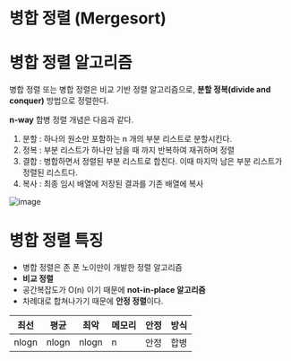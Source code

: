 병합 정렬 (Mergesort)
=====================

# 병합 정렬 알고리즘

병합 정렬 또는 병합 정렬은 비교 기반 정렬 알고리즘으로, **분할 정복(divide and conquer)** 방법으로 정렬한다.

**n-way** 합병 정렬 개념은 다음과 같다.

1. 분할 : 하나의 원소만 포함하는 n 개의 부분 리스트로 분할시킨다.
2. 정복 : 부분 리스트가 하나만 남을 때 까지 반복하여 재귀하며 정렬
3. 결합 : 병합하면서 정렬된 부분 리스트로 합친다. 이때 마지막 남은 부분 리스트가 정렬된 리스트다.
4. 복사 : 최종 임시 배열에 저장된 결과를 기존 배열에 복사

![image](https://upload.wikimedia.org/wikipedia/commons/thumb/c/cc/Merge-sort-example-300px.gif/220px-Merge-sort-example-300px.gif)

# 병합 정렬 특징

- 병합 정렬은 존 폰 노이만이 개발한 정렬 알고리즘
- **비교 정렬**
- 공간복잡도가 O(n) 이기 때문에 **not-in-place 알고리즘**
- 차례대로 합쳐나가기 때문에 **안정 정렬**이다.

최선|평균|최악|메모리|안정|방식|
---|---|---|---|---|---|
nlogn|nlogn|nlogn|n|안정|합병|
